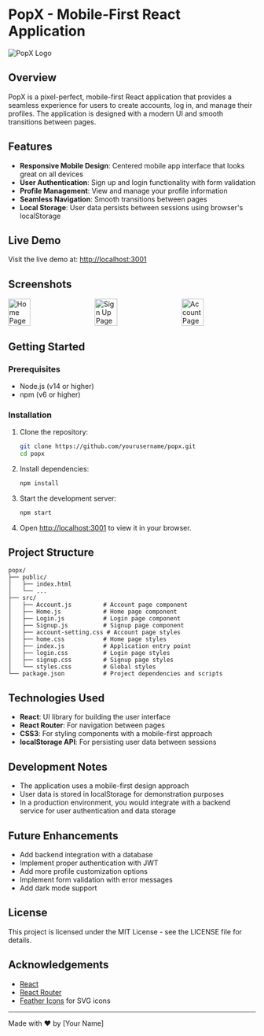 # PopX - Mobile-First React Application

![PopX Logo](https://via.placeholder.com/150x50?text=PopX)

## Overview

PopX is a pixel-perfect, mobile-first React application that provides a seamless experience for users to create accounts, log in, and manage their profiles. The application is designed with a modern UI and smooth transitions between pages.

## Features

- **Responsive Mobile Design**: Centered mobile app interface that looks great on all devices
- **User Authentication**: Sign up and login functionality with form validation
- **Profile Management**: View and manage your profile information
- **Seamless Navigation**: Smooth transitions between pages
- **Local Storage**: User data persists between sessions using browser's localStorage

## Live Demo

Visit the live demo at: [http://localhost:3001](http://localhost:3001)

## Screenshots

<div style="display: flex; justify-content: space-between; margin-bottom: 20px;">
  <img src="https://via.placeholder.com/150x300?text=Home" alt="Home Page" width="30%">
  <img src="https://via.placeholder.com/150x300?text=SignUp" alt="Sign Up Page" width="30%">
  <img src="https://via.placeholder.com/150x300?text=Account" alt="Account Page" width="30%">
</div>

## Getting Started

### Prerequisites

- Node.js (v14 or higher)
- npm (v6 or higher)

### Installation

1. Clone the repository:
   ```bash
   git clone https://github.com/yourusername/popx.git
   cd popx
   ```

2. Install dependencies:
   ```bash
   npm install
   ```

3. Start the development server:
   ```bash
   npm start
   ```

4. Open [http://localhost:3001](http://localhost:3001) to view it in your browser.

## Project Structure

```
popx/
├── public/
│   ├── index.html
│   └── ...
├── src/
│   ├── Account.js         # Account page component
│   ├── Home.js            # Home page component
│   ├── Login.js           # Login page component
│   ├── Signup.js          # Signup page component
│   ├── account-setting.css # Account page styles
│   ├── home.css           # Home page styles
│   ├── index.js           # Application entry point
│   ├── login.css          # Login page styles
│   ├── signup.css         # Signup page styles
│   └── styles.css         # Global styles
└── package.json           # Project dependencies and scripts
```

## Technologies Used

- **React**: UI library for building the user interface
- **React Router**: For navigation between pages
- **CSS3**: For styling components with a mobile-first approach
- **localStorage API**: For persisting user data between sessions

## Development Notes

- The application uses a mobile-first design approach
- User data is stored in localStorage for demonstration purposes
- In a production environment, you would integrate with a backend service for user authentication and data storage

## Future Enhancements

- Add backend integration with a database
- Implement proper authentication with JWT
- Add more profile customization options
- Implement form validation with error messages
- Add dark mode support

## License

This project is licensed under the MIT License - see the LICENSE file for details.

## Acknowledgements

- [React](https://reactjs.org/)
- [React Router](https://reactrouter.com/)
- [Feather Icons](https://feathericons.com/) for SVG icons

---

Made with ❤️ by [Your Name]